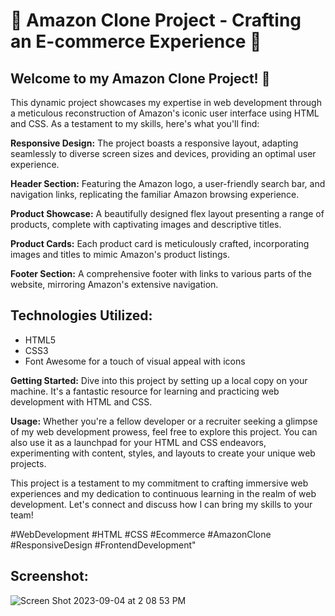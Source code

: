 # 🌟 Amazon Clone Project - Crafting an E-commerce Experience 🌟

## Welcome to my Amazon Clone Project! 🚀
This dynamic project showcases my expertise in web development through a meticulous reconstruction of Amazon's iconic user interface using HTML and CSS. As a testament to my skills, here's what you'll find:

**Responsive Design:** The project boasts a responsive layout, adapting seamlessly to diverse screen sizes and devices, providing an optimal user experience.

**Header Section:** Featuring the Amazon logo, a user-friendly search bar, and navigation links, replicating the familiar Amazon browsing experience.

**Product Showcase:** A beautifully designed flex layout presenting a range of products, complete with captivating images and descriptive titles.

**Product Cards:** Each product card is meticulously crafted, incorporating images and titles to mimic Amazon's product listings.

**Footer Section:** A comprehensive footer with links to various parts of the website, mirroring Amazon's extensive navigation.

## Technologies Utilized:

- HTML5
- CSS3
- Font Awesome for a touch of visual appeal with icons

**Getting Started:** Dive into this project by setting up a local copy on your machine. It's a fantastic resource for learning and practicing web development with HTML and CSS.

**Usage:** Whether you're a fellow developer or a recruiter seeking a glimpse of my web development prowess, feel free to explore this project. You can also use it as a launchpad for your HTML and CSS endeavors, experimenting with content, styles, and layouts to create your unique web projects.

This project is a testament to my commitment to crafting immersive web experiences and my dedication to continuous learning in the realm of web development. Let's connect and discuss how I can bring my skills to your team!

#WebDevelopment #HTML #CSS #Ecommerce #AmazonClone #ResponsiveDesign #FrontendDevelopment"

## Screenshot:
![Screen Shot 2023-09-04 at 2 08 53 PM](https://github.com/sr2498/Website_Project/assets/134464080/7a955a7b-2f03-4e90-82d3-ae80f22a2f88)
